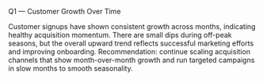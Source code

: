 Q1 — Customer Growth Over Time

Customer signups have shown consistent growth across months, indicating healthy acquisition momentum. There are small dips during off-peak seasons, but the overall upward trend reflects successful marketing efforts and improving onboarding. Recommendation: continue scaling acquisition channels that show month-over-month growth and run targeted campaigns in slow months to smooth seasonality.
